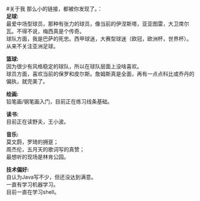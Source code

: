 #关于我
那么小的链接，都被你发现了。：<br>
<strong>足球:</strong><br>
最爱中场型球员，那种有张力的球员，像当前的伊涅斯塔，亚亚图雷，大卫席尔瓦。不得不说，梅西真是个传奇。<br>
球队方面，我是巴萨的死忠。西甲球迷，大赛型球迷（欧冠，欧洲杯，世界杯）。从来不关注亚洲足球。<br>

<strong>篮球:</strong><br>
因为很少有风格稳定的球队，所以在球队层面上没啥喜欢。<br>
球员方面，喜欢当前的保罗和皮尔斯。詹姆斯真是全面，再有一点点科比或乔丹的偏执，就完美了。<br>

<strong>绘画:</strong><br>
铅笔画/钢笔画入门，目前正在练习线条基础。

<strong>读书:</strong><br>
目前正在读野夫，王小波。<br>

<strong>音乐:</strong><br>
莫文蔚，罗琦的拥趸；<br>
周杰伦，五月天的歌词写的真赞；<br>
最想听的现场是林肯公园。<br>

<strong>技术偏好:</strong><br>
自认为Java写不少，但还没达到满意。<br>
一直有学习机器学习。<br>
目前一直在学习shell。<br>

